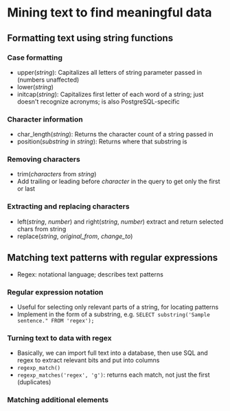 # Mining text to find meaningful data 

## Formatting text using string functions 

### Case formatting 
- upper(_string_): Capitalizes all letters of string parameter passed in (numbers unaffected)
- lower(_string_)
- initcap(_string_): Capitalizes first letter of each word of a string; just doesn't recognize acronyms; is also PostgreSQL-specific 

### Character information 
- char_length(_string_): Returns the character count of a string passed in 
- position(_substring_ in _string_): Returns where that substring is 

### Removing characters 
- trim(_characters_ from _string_)
- Add trailing or leading before _character_ in the query to get only the first or last 

### Extracting and replacing characters 
- left(_string_, _number_) and right(_string_, _number_) extract and return selected chars from string 
- replace(_string_, _original_from_, _change_to_)

## Matching text patterns with regular expressions 
- Regex: notational language; describes text patterns 

### Regular expression notation 
- Useful for selecting only relevant parts of a string, for locating patterns 
- Implement in the form of a substring, e.g. `SELECT substring('Sample sentence." FROM 'regex');`

### Turning text to data with regex 
- Basically, we can import full text into a database, then use SQL and regex to extract relevant bits and put into columns 
- `regexp_match()` 
- `regexp_matches('regex', 'g')`: returns each  match, not just the first (duplicates)

### Matching additional elements 